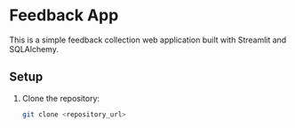 # Feedback App

This is a simple feedback collection web application built with Streamlit and SQLAlchemy.

## Setup

1. Clone the repository:

   ```bash
   git clone <repository_url>
